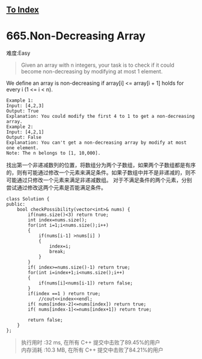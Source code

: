 [To Index](/index.md)
---
# 665.Non-Decreasing Array
难度:Easy
> Given an array with n integers, your task is to check if it could become non-decreasing by modifying at most 1 element.

We define an array is non-decreasing if array[i] <= array[i + 1] holds for every i (1 <= i < n).

```
Example 1:
Input: [4,2,3]
Output: True
Explanation: You could modify the first 4 to 1 to get a non-decreasing array.
Example 2:
Input: [4,2,1]
Output: False
Explanation: You can't get a non-decreasing array by modify at most one element.
Note: The n belongs to [1, 10,000].
```

找出第一个非递减数列的位置，将数组分为两个子数组，如果两个子数组都是有序的，则有可能通过修改一个元素来满足条件。如果子数组中并不是非递减的，则不可能通过只修改一个元素来满足非递减数组。
对于不满足条件的两个元素，分别尝试通过修改这两个元素是否能满足条件。  

```
class Solution {
public:
    bool checkPossibility(vector<int>& nums) {
        if(nums.size()<3) return true;
        int index=nums.size();
        for(int i=1;i<nums.size();i++)
        {
            if(nums[i-1] >nums[i] )
            {
                index=i;
                break;
            }
        }
        if( index>=nums.size()-1) return true;
        for(int i=index+1;i<nums.size();i++)
        {
            if(nums[i]<nums[i-1]) return false;
        }
        if(index ==1 ) return true;
            //cout<<index<<endl;
        if( nums[index-2]<=nums[index]) return true;
        if( nums[index-1]<=nums[index+1]) return true;
    
        return false;
    }
};
```

> 执行用时 :32 ms, 在所有 C++ 提交中击败了89.45%的用户   
内存消耗 :10.3 MB, 在所有 C++ 提交中击败了84.21%的用户
